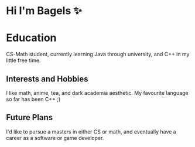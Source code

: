 # Hi I'm Bagels ✨

# Education
CS-Math student, currently learning Java through university, and C++ in my little free time.

## Interests and Hobbies
I like math, anime, tea, and dark academia aesthetic. My favourite language so far has been C++ ;)

## Future Plans
I'd like to pursue a masters in either CS or math, and eventually have a career as a software or game developer.
